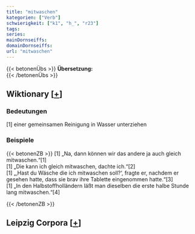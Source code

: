 ```yaml
---
title: "mitwaschen"
kategorien: ["Verb"]
schwierigkeit: ["k1", "h_", "r23"]
tags:
series:
mainDornseiffs:
domainDornseiffs:
url: "mitwaschen"
---
```


{{< betonenÜbs >}}
**Übersetzung:**  
{{< /betonenÜbs >}}

## Wiktionary [[+](https://de.wiktionary.org/wiki/mitwaschen)]

### Bedeutungen
[1] einer gemeinsamen Reinigung in Wasser unterziehen  

### Beispiele
{{< betonenZB >}}
[1] „Na, dann können wir das andere ja auch gleich mitwaschen.“[1]  
[1] „Die kann ich gleich mitwaschen, dachte ich.“[2]  
[1] „‚Hast du Wäsche die ich mitwaschen soll?‘, fragte er, nachdem er gesehen hatte, dass sie brav ihre Tablette eingenommen hatte.“[3]  
[1] „In den Halbstoffholländern läßt man dieselben die erste halbe Stunde lang mitwaschen.“[4]  

{{< /betonenZB >}}

## Leipzig Corpora [[+](https://corpora.uni-leipzig.de/en/res?word=mitwaschen&corpusId=deu_newscrawl-public_2018)]

